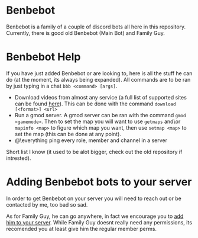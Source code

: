 # Benbebot

Benbebot is a family of a couple of discord bots all here in this repository. Currently, there is good old Benbebot (Main Bot) and Family Guy.

# Benbebot Help

If you have just added Benbebot or are looking to, here is all the stuff he can do (at the moment, its always being expanded). All commands are to be ran by just typing in a chat `bbb <command> [args]`.

* Download videos from almost any service (a full list of supported sites can be found [here](https://ytdl-org.github.io/youtube-dl/supportedsites.html)).
	This can be done with the command `download [<format>] <url>`
* Run a gmod server.
	A gmod server can be ran with the command `gmod <gamemode>`. Then to set the map you will want to use `getmaps` and\or `mapinfo <map>` to figure which map you want, then use `setmap <map>` to set the map (this can be done at any point).
* @\everything
	ping every role, member and channel in a server

Short list I know (it used to be alot bigger, check out the old repository if intrested).

# Adding Benbebot bots to your server

In order to get Benbebot on your server you will need to reach out or be contacted by me, too bad so sad.

As for Family Guy, he can go anywhere, in fact we encourage you to [add him to your server](https://discord.com/api/oauth2/authorize?client_id=1021287182641668096&permissions=0&scope=bot). While Family Guy doesnt really need any permissions, its recomended you at least give him the regular member perms.
